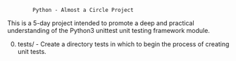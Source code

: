 			Python - Almost a Circle Project

This is a 5-day project intended to promote a deep and practical understanding of the Python3 unittest unit testing framework module.

0. tests/ - Create a directory tests in which to begin the process of creating unit tests.
